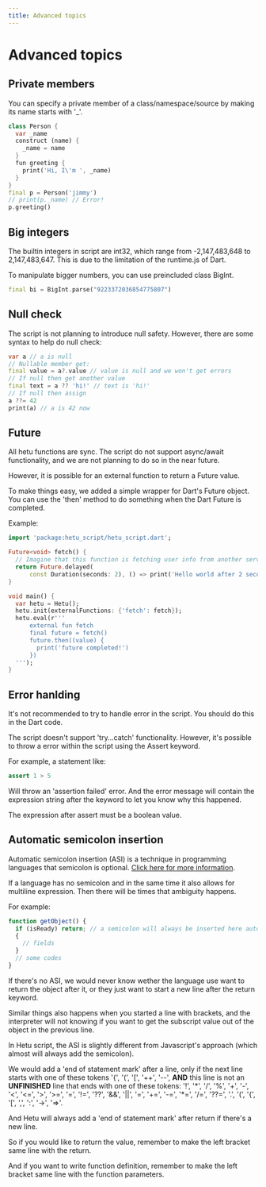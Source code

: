 ```yaml
---
title: Advanced topics
---
```


# Advanced topics

## Private members

You can specify a private member of a class/namespace/source by making its name starts with '\_'.

```dart
class Person {
  var _name
  construct (name) {
    _name = name
  }
  fun greeting {
    print('Hi, I\'m ', _name)
  }
}
final p = Person('jimmy')
// print(p._name) // Error!
p.greeting()
```

## Big integers

The builtin integers in script are int32, which range from -2,147,483,648 to 2,147,483,647. This is due to the limitation of the runtime.js of Dart.

To manipulate bigger numbers, you can use preincluded class BigInt.

```dart
final bi = BigInt.parse("9223372036854775807")
```

## Null check

The script is not planning to introduce null safety. However, there are some syntax to help do null check:

```dart
var a // a is null
// Nullable member get:
final value = a?.value // value is null and we won't get errors
// If null then get another value
final text = a ?? 'hi!' // text is 'hi!'
// If null then assign
a ??= 42
print(a) // a is 42 now
```

## Future

All hetu functions are sync. The script do not support async/await functionality, and we are not planning to do so in the near future.

However, it is possible for an external function to return a Future value.

To make things easy, we added a simple wrapper for Dart's Future object. You can use the 'then' method to do something when the Dart Future is completed.

Example:

```dart
import 'package:hetu_script/hetu_script.dart';

Future<void> fetch() {
  // Imagine that this function is fetching user info from another service or database.
  return Future.delayed(
      const Duration(seconds: 2), () => print('Hello world after 2 seconds!'));
}

void main() {
  var hetu = Hetu();
  hetu.init(externalFunctions: {'fetch': fetch});
  hetu.eval(r'''
      external fun fetch
      final future = fetch()
      future.then((value) {
        print('future completed!')
      })
  ''');
}
```

## Error hanlding

It's not recommended to try to handle error in the script. You should do this in the Dart code.

The script doesn't support 'try...catch' functionality. However, it's possible to throw a error within the script using the Assert keyword.

For example, a statement like:

```dart
assert 1 > 5
```

Will throw an 'assertion failed' error. And the error message will contain the expression string after the keyword to let you know why this happened.

The expression after assert must be a boolean value.

## Automatic semicolon insertion

Automatic semicolon insertion (ASI) is a technique in programming languages that semicolon is optional. [Click here for more information](https://en.wikibooks.org/wiki/JavaScript/Automatic_semicolon_insertion).

If a language has no semicolon and in the same time it also allows for multiline expression. Then there will be times that ambiguity happens.

For example:

```javascript
function getObject() {
  if (isReady) return; // a semicolon will always be inserted here automatically by javascript engine
  {
    // fields
  }
  // some codes
}
```

If there's no ASI, we would never know wether the language use want to return the object after it, or they just want to start a new line after the return keyword.

Similar things also happens when you started a line with brackets, and the interpreter will not knowing if you want to get the subscript value out of the object in the previous line.

In Hetu script, the ASI is slightly different from Javascript's approach (which almost will always add the semicolon).

We would add a 'end of statement mark' after a line, only if the next line starts with one of these tokens '{', '(', '[', '++', '--', **AND** this line is not an **UNFINISHED** line that ends with one of these tokens: '!', '\*', '/', '%', '+', '-', '<', '<=', '>', '>=', '=', '!=', '??', '&&', '||', '=', '+=', '-=', '\*=', '/=', '??=', '.', '(', '{', '[', ',', ':', '->', '=>'.

And Hetu will always add a 'end of statement mark' after return if there's a new line.

So if you would like to return the value, remember to make the left bracket same line with the return.

And if you want to write function definition, remember to make the left bracket same line with the function parameters.
